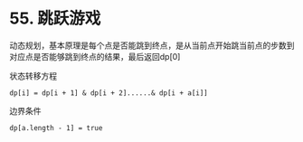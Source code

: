 # 55. 跳跃游戏

动态规划，基本原理是每个点是否能跳到终点，是从当前点开始跳当前点的步数到对应点是否能够跳到终点的结果，最后返回dp[0]

状态转移方程


```
dp[i] = dp[i + 1] & dp[i + 2]......& dp[i + a[i]]
```


边界条件


```
dp[a.length - 1] = true
```
